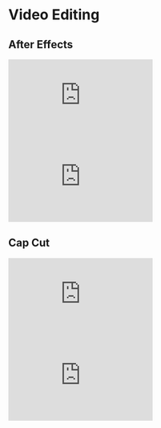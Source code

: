 # Video Editing

## After Effects

<iframe width="288" height="162" src="https://www.youtube.com/embed/Y5sCrxD3vp0" title="YouTube video player" frameborder="0" allow="accelerometer; autoplay; clipboard-write; encrypted-media; gyroscope; picture-in-picture" allowfullscreen></iframe>
<iframe width="288" height="162" src="https://www.youtube.com/embed/xbrgsf2WFuE" title="YouTube video player" frameborder="0" allow="accelerometer; autoplay; clipboard-write; encrypted-media; gyroscope; picture-in-picture" allowfullscreen></iframe>

## Cap Cut
<iframe width="288" height="162" src="https://www.youtube.com/embed/_NM9IrLvKvs" title="YouTube video player" frameborder="0" allow="accelerometer; autoplay; clipboard-write; encrypted-media; gyroscope; picture-in-picture" allowfullscreen></iframe>
<iframe width="288" height="162" src="https://www.youtube.com/embed/pFxOPWqjLnA" title="YouTube video player" frameborder="0" allow="accelerometer; autoplay; clipboard-write; encrypted-media; gyroscope; picture-in-picture" allowfullscreen></iframe>
